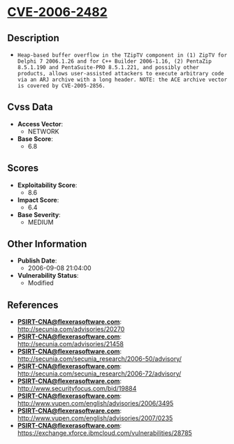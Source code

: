 
# [CVE-2006-2482](https://cve.mitre.org/cgi-bin/cvename.cgi?name=CVE-2006-2482)

## Description

- `Heap-based buffer overflow in the TZipTV component in (1) ZipTV for Delphi 7 2006.1.26 and for C++ Builder 2006-1.16, (2) PentaZip 8.5.1.190 and PentaSuite-PRO 8.5.1.221, and possibly other products, allows user-assisted attackers to execute arbitrary code via an ARJ archive with a long header. NOTE: the ACE archive vector is covered by CVE-2005-2856.`

## Cvss Data

- **Access Vector**:
  - NETWORK
- **Base Score**:
  - 6.8

## Scores

- **Exploitability Score**:
  - 8.6
- **Impact Score**:
  - 6.4
- **Base Severity**:
  - MEDIUM

## Other Information

- **Publish Date**:
  - 2006-09-08 21:04:00
- **Vulnerability Status**:
  - Modified

## References

- **PSIRT-CNA@flexerasoftware.com**: http://secunia.com/advisories/20270
- **PSIRT-CNA@flexerasoftware.com**: http://secunia.com/advisories/21458
- **PSIRT-CNA@flexerasoftware.com**: http://secunia.com/secunia_research/2006-50/advisory/
- **PSIRT-CNA@flexerasoftware.com**: http://secunia.com/secunia_research/2006-72/advisory/
- **PSIRT-CNA@flexerasoftware.com**: http://www.securityfocus.com/bid/19884
- **PSIRT-CNA@flexerasoftware.com**: http://www.vupen.com/english/advisories/2006/3495
- **PSIRT-CNA@flexerasoftware.com**: http://www.vupen.com/english/advisories/2007/0235
- **PSIRT-CNA@flexerasoftware.com**: https://exchange.xforce.ibmcloud.com/vulnerabilities/28785
